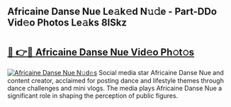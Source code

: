 ## Africaine Danse Nue Le𝚊k𝚎d N𝚞𝚍e - Part-DDo Vid𝚎o Photos Le𝚊ks 8lSkz

# <h2><a href="http://fb3gt8g.evod.top/?m=Africaine+Danse+Nue">🔗 👉🔴 Africaine Danse Nue Vid𝚎o Ph𝚘t𝚘s</a></h2>

[![Africaine Danse Nue N𝚞d𝚎s](https://i.imgur.com/8V9OHl7.gif)](http://fb3gt8g.evod.top/?m=Africaine+Danse+Nue)
Social media star Africaine Danse Nue and content creator, acclaimed for posting dance and lifestyle themes through dance challenges and mini vlogs. The media plays Africaine Danse Nue a significant role in shaping the perception of public figures. 
